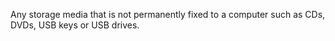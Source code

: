 Any storage media that is not permanently fixed to a computer such as CDs, DVDs, USB keys or USB drives.